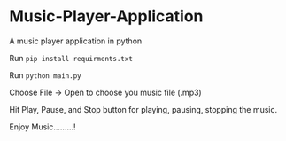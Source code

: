 # Music-Player-Application
A music player application in python

Run `pip install requirments.txt`

Run `python main.py`

Choose File -> Open to choose you music file (.mp3)

Hit Play, Pause, and Stop button for playing, pausing, stopping the music.

Enjoy Music.........!
